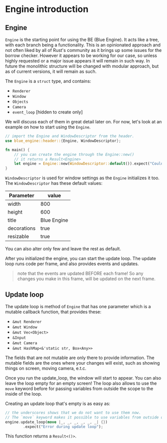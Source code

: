 # Engine introduction

## Engine

`Engine` is the starting point for using the BE (Blue Engine). It acts like a tree, with each branch being a functionality. This is an opinionated approach and not often liked by all of Rust's community as it brings up some issues for the borrow checker. However  it appears to be working for our case, so unless highly requested or a major issue appears it will remain in such way. In future the monolithic structure will be changed with modular approach, but as of current versions, it will remain as such.

The `Engine` is a `struct` type, and contains:

* `Renderer`
* `Window`
* `Objects`
* `Camera`
* `event_loop` [hidden to create only]

We will discuss each of them in great detail later on. For now, let's look at an example on how to start using the `Engine`.

```rust
// import the Engine and WindowDescriptor from the header.
use blue_engine::header::{Engine, WindowDescriptor};

fn main() {
    // you can create the engine through the Engine::new()
    // it returns a Result<Engine>
    let engine = Engine::new(WindowDescriptor::default()).expect("Couldn't create the engine");
}
```

`WindowDescriptor` is used for window settings as the `Engine` initializes it too. The `WindowDescriptor` has these default values:

Parameter | value
--------- | -----
width | 800
height | 600
title | Blue Engine
decorations | true
resizable | true

You can also alter only few and leave the rest as default.

After you initialized the engine, you can start the update loop. The update loop runs code per frame, and also provides events and updates.

> note that the events are updated BEFORE each frame! So any changes you make in this frame, will be updated on the next frame.

## Update loop

The update loop is method of `Engine` that has one parameter which is a mutable callback function, that provides these:

* `&mut Renderer`
* `&mut Window`
* `&mut Vec<Object>`
* `&Input`
* `&mut Camera`
* `&mut HashMap<&'static str, Box<Any>>`
  
The fields that are not mutable are only there to provide information. The mutable fields are the ones where your changes will exist, such as showing things on screen, moving camera, e.t.c.

Once you run the update_loop, the window will start to appear. You can also leave the loop empty for an empty screen! The loop also allows to use the `move` keyword before for passing variables from outside the scope to the inside of the loop.

Creating an update loop that's empty is as easy as:

```rust
// the underscores shows that we do not want to use them now.
// The `move` keyword makes it possible to use variables from outside of the loop scope.
engine.update_loop(move |_, _, _, _, _, _| {})
        .expect("Error during update loop");
```

This function returns a `Result<()>`.
